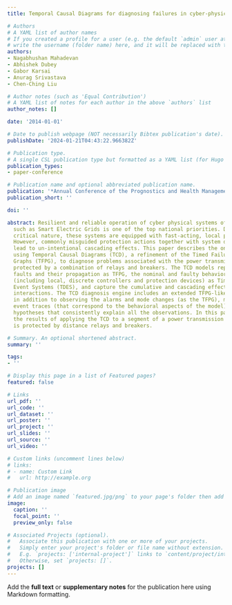 ```yaml
---
title: Temporal Causal Diagrams for diagnosing failures in cyber-physical systems

# Authors
# A YAML list of author names
# If you created a profile for a user (e.g. the default `admin` user at `content/authors/admin/`), 
# write the username (folder name) here, and it will be replaced with their full name and linked to their profile.
authors:
- Nagabhushan Mahadevan
- Abhishek Dubey
- Gabor Karsai
- Anurag Srivastava
- Chen-Ching Liu

# Author notes (such as 'Equal Contribution')
# A YAML list of notes for each author in the above `authors` list
author_notes: []

date: '2014-01-01'

# Date to publish webpage (NOT necessarily Bibtex publication's date).
publishDate: '2024-01-21T04:43:22.966382Z'

# Publication type.
# A single CSL publication type but formatted as a YAML list (for Hugo requirements).
publication_types:
- paper-conference

# Publication name and optional abbreviated publication name.
publication: '*Annual Conference of the Prognostics and Health Management Society*'
publication_short: ''

doi: ''

abstract: Resilient and reliable operation of cyber physical systems of societal importance
  such as Smart Electric Grids is one of the top national priorities. Due to their
  critical nature, these systems are equipped with fast-acting, local protection mechanisms.
  However, commonly misguided protection actions together with system dynamics can
  lead to un-intentional cascading effects. This paper describes the ongoing work
  using Temporal Causal Diagrams (TCD), a refinement of the Timed Failure Propagation
  Graphs (TFPG), to diagnose problems associated with the power transmission lines
  protected by a combination of relays and breakers. The TCD models represent the
  faults and their propagation as TFPG, the nominal and faulty behavior of components
  (including local, discrete controllers and protection devices) as Timed Discrete
  Event Systems (TDES), and capture the cumulative and cascading effects of these
  interactions. The TCD diagnosis engine includes an extended TFPG-like reasoner which
  in addition to observing the alarms and mode changes (as the TFPG), monitors the
  event traces (that correspond to the behavioral aspects of the model) to generate
  hypotheses that consistently explain all the observations. In this paper, we show
  the results of applying the TCD to a segment of a power transmission system that
  is protected by distance relays and breakers.

# Summary. An optional shortened abstract.
summary: ''

tags:
- ''

# Display this page in a list of Featured pages?
featured: false

# Links
url_pdf: ''
url_code: ''
url_dataset: ''
url_poster: ''
url_project: ''
url_slides: ''
url_source: ''
url_video: ''

# Custom links (uncomment lines below)
# links:
# - name: Custom Link
#   url: http://example.org

# Publication image
# Add an image named `featured.jpg/png` to your page's folder then add a caption below.
image:
  caption: ''
  focal_point: ''
  preview_only: false

# Associated Projects (optional).
#   Associate this publication with one or more of your projects.
#   Simply enter your project's folder or file name without extension.
#   E.g. `projects: ['internal-project']` links to `content/project/internal-project/index.md`.
#   Otherwise, set `projects: []`.
projects: []
---
```


Add the **full text** or **supplementary notes** for the publication here using Markdown formatting.
